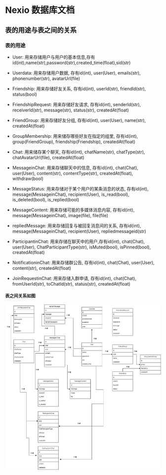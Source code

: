 # Nexio 数据库文档

## 表的用途与表之间的关系

### 表的用途

- User: 用来存储用户与用户的基本信息,存有id(int),name(str),password(str),created_time(float),sid(str)

- Userdata: 用来存储用户数据, 存有id(int), user(User), emails(str), phonenumber(str), avatarUrl(file)

- Friendship: 用来存储好友关系, 存有id(int), userId(str), friendId(str), status(bool)

- FriendshipRequest: 用来存储好友请求, 存有id(int), senderId(str), receiverId(str), message(str), status(str), createdAt(float)

- FriendGroup: 用来存储好友分组, 存有id(int), user(User), name(str), createdAt(float)

- GroupMembership: 用来储存哪些好友在指定的组里, 存有id(int), group(FriendGroup), friendship(Friendship), createdAt(float)

- Chat: 用来储存某个聊天, 存有id(int), chatName(str), chatType(str), chatAvatarUrl(file), createdAt(float)

- MessageinChat: 用来存储聊天中的信息, 存有id(int), chat(Chat), user(User), content(str), contentType(str), createdAt(float), withdraw(bool)

- MessageStatus: 用来存储对于某个用户的某条消息的状态, 存有id(int), message(MessageinChat), recipient(User), is_read(bool), is_deleted(bool), is_replied(bool)

- MessageContent: 用来存储可能的多媒体消息内容, 存有id(int), message(MessageinChat), image(file), file(file)

- repliedMessage: 用来存储回复与被回复消息间的关系, 存有id(int), message(MessageinChat), recipient(User), repliedmessageid(str)

- ParticipantinChat: 用来存储在聊天中的用户,存有id(int), chat(Chat), user(User), ChatParticipantType(str), isMuted(bool), isPinned(bool), createdAt(float)

- NotificationinChat: 用来存储群公告, 存有id(int), chat(Chat), user(User), content(str), createdAt(float)

- JoinRequestinChat: 用来存储入群申请, 存有id(int), chat(Chat), fromUserId(str), toChatId(str), status(str), createdAt(float)

#### 表之间关系如图

![db](./db.png)
